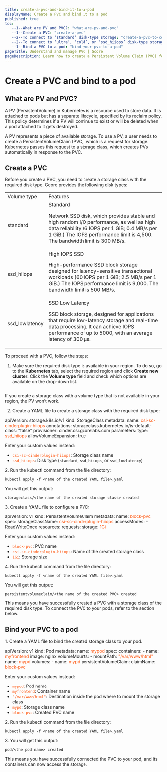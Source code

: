 ```yaml
---
title: create-a-pvc-and-bind-it-to-a-pod
displayName: Create a PVC and bind it to a pod
published: true
toc:
   --1--What are PV and PVC?: "what-are-pv-and-pvc"
   --1--Create a PVC: "create-a-pvc"
   --2--To connect to ‘standard’ disk-type storage: "create-a-pvc-to-connect-to-a-standard-disk-type-storage-class"
   --2--To connect to ‘ultra’, ‘cold’, or ‘ssd_hiiops’ disk-type storage: "create-a-pvc-to-connect-to-ultra-cold-ssd-hiiops-disk-type-storage"
   --1--Bind a PVC to a pod: "bind-your-pvc-to-a-pod"
pageTitle: Understand and manage PVC | Gcore
pageDescription: Learn how to create a Persistent Volume Claim (PVC) for different disk types in Kubernetes to request storage and bind it to a pod.
---
```

# Create a PVC and bind to a pod
  
## What are PV and PVC?

A PV (PersistentVolume) in Kubernetes is a resource used to store data. It is attached to pods but has a separate lifecycle, specified by its reclaim policy. This policy determines if a PV will continue to exist or will be deleted when a pod attached to it gets destroyed.

A PV represents a piece of available storage. To use a PV, a user needs to create a PersistentVolumeClaim (PVC,) which is a request for storage. Kubernetes passes this request to a storage class, which creates PVs automatically in response to the PVC.

## Create a PVC

Before you create a PVC, you need to create a storage class with the required disk type. Gcore provides the following disk types:

<table>
   <tr>
      <td>Volume type</td>
      <td>Features</td>
   </tr>
   <tr>
      <td>standard</td>
      <td> Standard

Network SSD disk, which provides stable and high random I/O performance, as well as high data reliability (6 IOPS per 1 GiB; 0.4 MB/s per 1 GiB.) The IOPS performance limit is 4,500. The bandwidth limit is 300 MB/s.
      </td>
   </tr>
   <tr>
      <td>ssd_hiiops</td>
      <td> High IOPS SSD

High-performance SSD block storage designed for latency-sensitive transactional workloads (60 IOPS per 1 GiB; 2.5 MB/s per 1 GiB.) The IOPS performance limit is 9,000. The bandwidth limit is 500 MB/s.
      </td>
   </tr>
   <tr>
      <td>ssd_lowlatency</td>
      <td>SSD Low Latency

SSD block storage, designed for applications that require low-latency storage and real-time data processing. It can achieve IOPS performance of up to 5000, with an average latency of 300 µs.
      </td>
</table>

To proceed with a PVC, follow the steps:

1. Make sure the required disk type is available in your region. To do so, go to the **Kubernetes** tab, select the required region and click **Create new cluster**. Click the **Volume type** field and check which options are available on the drop-down list. 

<img src="https://assets.gcore.pro/docs/cloud/kubernetes/storage/create-a-pvc-and-bind-it-to-a-pod/1-available-volumes.jpg" alt="">

If you create a storage class with a volume type that is not available in your region, the PV won’t work.

2. Create a YAML file to create a storage class with the required disk type:

<code-block>
apiVersion: storage.k8s.io/v1  
kind: StorageClass  
metadata:  
  name: <span style="color:#FF5913">csi-sc-cinderplugin-hiiops</span>  
  annotations:  
    storageclass.kubernetes.io/is-default-class: "false"  
provisioner: cinder.csi.gcorelabs.com  
parameters:  
  type: <span style="color:#FF5913">ssd_hiiops</span>  
allowVolumeExpansion: true
</code-block>

Enter your custom values instead:

- <span style="color:#FF5913">`csi-sc-cinderplugin-hiiops`</span>: Storage class name  
- <span style="color:#FF5913">`ssd_hiiops`</span>: Disk type (`standard`, `ssd_hiiops`, or `ssd_lowlatency`)

2\. Run the kubectl command from the file directory:

```
kubectl apply -f <name of the created YAML file>.yaml
```

You will get this output:

```
storageclass/<the name of the created storage class> created
```

3\. Create a YAML file to configure a PVC:

<code-block>
apiVersion: v1  
kind: PersistentVolumeClaim  
metadata:  
  name: <span style="color:#FF5913">block-pvc</span>  
spec:  
  storageClassName: <span style="color:#FF5913">csi-sc-cinderplugin-hiiops</span>  
  accessModes:  
    - ReadWriteOnce  
  resources:  
    requests:  
      storage: <span style="color:#FF5913">1Gi</span>
</code-block>

Enter your custom values instead:

- <span style="color:#FF5913">`block-pvc`</span>: PVC name  
- <span style="color:#FF5913">`csi-sc-cinderplugin-hiiops`</span>: Name of the created storage class  
- <span style="color:#FF5913">`1Gi`</span>: Storage size

4\. Run the kubectl command from the file directory:

```
kubectl apply -f <name of the created YAML file>.yaml
```

You will get this output:

```
persistentvolumeclaim/<the name of the created PVC> created
```

This means you have successfully created a PVC with a storage class of the required disk type. To connect the PVC to your pods, refer to the section below.

## Bind your PVC to a pod

1\. Create a YAML file to bind the created storage class to your pod.

<code-block>
apiVersion: v1  
kind: Pod  
metadata:  
  name: <span style="color:#FF5913">mypod</span>
spec:  
  containers:  
    - name: <span style="color:#FF5913">myfrontend</span>
      image: nginx  
      volumeMounts:  
        - mountPath: <span style="color:#FF5913">"/var/www/html"</span>
          name: <span style="color:#FF5913">mypd</span>
  volumes:  
    - name: <span style="color:#FF5913">mypd</span>
      persistentVolumeClaim:  
        claimName: <span style="color:#FF5913">block-pvc</span>
</code-block>

Enter your custom values instead:

- <span style="color:#FF5913">`mypod`</span>: Pod name  
- <span style="color:#FF5913">`myfrontend`</span>: Container name  
- <span style="color:#FF5913">`"/var/www/html"`</span>: Destination inside the pod where to mount the storage class  
- <span style="color:#FF5913">`mypd`</span>: Storage class name  
- <span style="color:#FF5913">`block-pvc`</span>: Created PVC name

2\. Run the kubectl command from the file directory:

```
kubectl apply -f <name of the created YAML file>.yaml
```

3\. You will get this output:

```
pod/<the pod name> created
```

This means you have successfully connected the PVC to your pod, and its containers can now access the storage.